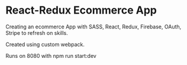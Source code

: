 # React-Redux Ecommerce App

Creating an ecommerce App with SASS, React, Redux, Firebase, OAuth, Stripe to refresh on skills.

Created using custom webpack.

Runs on 8080 with npm run start:dev

